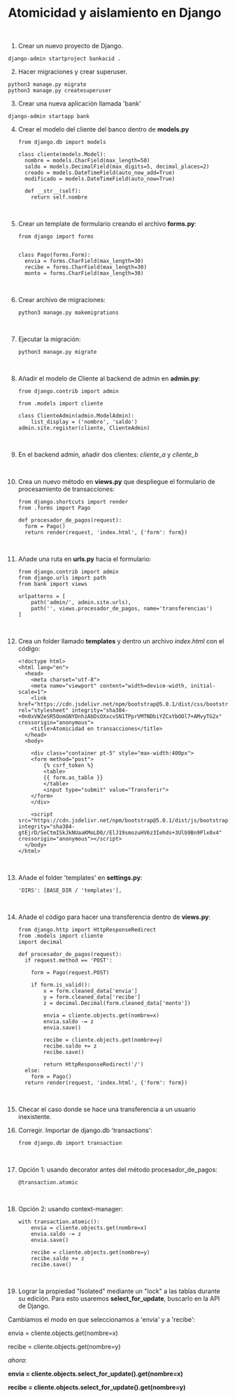 # Atomicidad y aislamiento en Django

<br>


1. Crear un nuevo proyecto de Django.

```
django-admin startproject bankacid .
```

2. Hacer migraciones y crear superuser.

```
python3 manage.py migrate
python3 manage.py createsuperuser
```

3. Crear una nueva aplicación llamada 'bank'

```
django-admin startapp bank
```

4. Crear el modelo del cliente del banco dentro de **models.py**


	```
	from django.db import models
	
	class cliente(models.Model):
	  nombre = models.CharField(max_length=50)
	  saldo = models.DecimalField(max_digits=5, decimal_places=2)
	  creado = models.DateTimeField(auto_now_add=True)
	  modificado = models.DateTimeField(auto_now=True)
	
	  def __str__(self):
	    return self.nombre
	```
	

	<br>

5. Crear un template de formulario creando el archivo **forms.py**:

	```
	from django import forms


	class Pago(forms.Form):
	  envia = forms.CharField(max_length=30)
	  recibe = forms.CharField(max_length=30)
	  monto = forms.CharField(max_length=30)  
  	```

	<br>
6. Crear archivo de migraciones:

	```
	python3 manage.py makemigrations
	```

	<br>
7. Ejecutar la migración:

	```
	python3 manage.py migrate
	```

	<br>
8. Añadir el modelo de Cliente al backend de admin en **admin.py**:

	```
	from django.contrib import admin
	
	from .models import cliente
	
	class ClienteAdmin(admin.ModelAdmin):
	    list_display = ('nombre', 'saldo')
	admin.site.register(cliente, ClienteAdmin)
	```

	<br>
9. En el backend admin, añadir dos clientes: *cliente_a* y *cliente_b*

	<br>
10. Crea un nuevo método en **views.py** que despliegue el formulario de procesamiento de transacciones:

	```
	from django.shortcuts import render
	from .forms import Pago

	def procesador_de_pagos(request):
	  form = Pago()
	  return render(request, 'index.html', {'form': form})
	```

	<br>
11. Añade una ruta en **urls.py** hacia el formulario:
	```
	from django.contrib import admin
	from django.urls import path
	from bank import views
	
	urlpatterns = [
	    path('admin/', admin.site.urls),
	    path('', views.procesador_de_pagos, name='transferencias')
	]
	```

	<br>
12. Crea un folder llamado **templates** y dentro un archivo *index.html* con el código:

	```
	<!doctype html>
	<html lang="en">
	  <head>
	    <meta charset="utf-8">
	    <meta name="viewport" content="width=device-width, initial-scale=1">
	    <link href="https://cdn.jsdelivr.net/npm/bootstrap@5.0.1/dist/css/bootstrap.min.css" rel="stylesheet" integrity="sha384-+0n0xVW2eSR5OomGNYDnhzAbDsOXxcvSN1TPprVMTNDbiYZCxYbOOl7+AMvyTG2x" crossorigin="anonymous">
	    <title>Atomicidad en transacciones</title>
	  </head>
	  <body>
	
	    <div class="container pt-5" style="max-width:400px">
	    <form method="post">
	        {% csrf_token %}
	        <table>
	        {{ form.as_table }}
	        </table>
	        <input type="submit" value="Transferir">
	    </form>
	    </div>
	    
	    <script src="https://cdn.jsdelivr.net/npm/bootstrap@5.0.1/dist/js/bootstrap.bundle.min.js" integrity="sha384-gtEjrD/SeCtmISkJkNUaaKMoLD0//ElJ19smozuHV6z3Iehds+3Ulb9Bn9Plx0x4" crossorigin="anonymous"></script>
	  </body>
	</html>
	```

	<br>
13. Añade el folder 'templates' en **settings.py**:

	```
	'DIRS': [BASE_DIR / 'templates'],
	```

	<br>
14. Añade el código para hacer una transferencia dentro de **views.py**:

	```
	from django.http import HttpResponseRedirect
	from .models import cliente
	import decimal
	
	def procesador_de_pagos(request):
	  if request.method == 'POST':
	
	    form = Pago(request.POST)
	
	    if form.is_valid():
	        x = form.cleaned_data['envia']
	        y = form.cleaned_data['recibe']
	        z = decimal.Decimal(form.cleaned_data['monto'])
	
	        envia = cliente.objects.get(nombre=x)
	        envia.saldo -= z
	        envia.save()
	
	        recibe = cliente.objects.get(nombre=y)
	        recibe.saldo += z
	        recibe.save()
	
	        return HttpResponseRedirect('/')
	  else:
	    form = Pago()
	  return render(request, 'index.html', {'form': form})
	```
	<br>
15. Checar el caso donde se hace una transferencia a un usuario inexistente.
16. Corregir. Importar de django.db  'transactions':

	```
	from django.db import transaction
	```

	<br>
17. Opción 1: usando decorator antes del método procesador_de_pagos:

	```
	@transaction.atomic
	```

	<br>
18. Opción 2: usando context-manager:

	```
	with transaction.atomic():
	    envia = cliente.objects.get(nombre=x)
	    envia.saldo -= z
	    envia.save()
	
	    recibe = cliente.objects.get(nombre=y)
	    recibe.saldo += z
	    recibe.save()
	```

	<br>
19. Lograr la propiedad "Isolated" mediante un "lock" a las tablas durante su edición.
Para esto usaremos **select\_for\_update**, buscarlo en la API de Django.

Cambiamos el modo en que seleccionamos a 'envia' y a 'recibe':

envia = cliente.objects.get(nombre=x)

recibe = cliente.objects.get(nombre=y)

*ahora:*

**envia = cliente.objects.select_for_update().get(nombre=x)**

**recibe = cliente.objects.select_for_update().get(nombre=y)**




